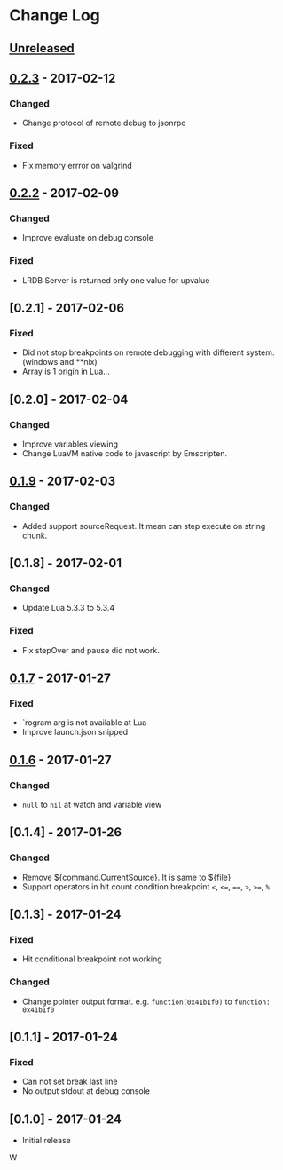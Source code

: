 # Change Log


## [Unreleased]


## [0.2.3] - 2017-02-12
### Changed
- Change protocol of remote debug to jsonrpc
### Fixed
- Fix memory errror on valgrind

## [0.2.2] - 2017-02-09
### Changed
- Improve evaluate on debug console
### Fixed
- LRDB Server is returned only one value for upvalue

## [0.2.1] - 2017-02-06
### Fixed
- Did not stop breakpoints on remote debugging with different system. (windows and **nix)
- Array is 1 origin in Lua...

## [0.2.0] - 2017-02-04
### Changed
- Improve variables viewing
- Change LuaVM native code to javascript by Emscripten.
## [0.1.9] - 2017-02-03
### Changed
- Added support sourceRequest. It mean can step execute on string chunk.

## [0.1.8] - 2017-02-01
### Changed
- Update Lua 5.3.3 to 5.3.4
### Fixed
- Fix stepOver and pause did not work.

## [0.1.7] - 2017-01-27
### Fixed
- `rogram arg is not available at Lua
- Improve launch.json snipped

## [0.1.6] - 2017-01-27
### Changed
- ``null`` to ``nil`` at watch and variable view

## [0.1.4] - 2017-01-26
### Changed
- Remove ${command.CurrentSource}. It is same to ${file}
- Support operators in hit count condition breakpoint ``<``, ``<=``, ``==``, ``>``, ``>=``, ``%``

## [0.1.3] - 2017-01-24
### Fixed
- Hit conditional breakpoint not working
### Changed
- Change pointer output format. e.g. ``function(0x41b1f0)`` to ``function: 0x41b1f0``

## [0.1.1] - 2017-01-24
### Fixed
- Can not set break last line
- No output stdout at debug console

## [0.1.0] - 2017-01-24
- Initial release

[Unreleased]: https://github.com/satoren/LRDB/compare/v0.2.3...HEAD
[0.2.3]: https://github.com/satoren/LRDB/compare/v0.2.2...v0.2.3
[0.2.2]: https://github.com/satoren/LRDB/compare/v0.2.0...v0.2.2
[0.1.9]: https://github.com/satoren/LRDB/compare/v0.1.9...v0.2.0
[0.1.9]: https://github.com/satoren/LRDB/compare/0.1.7...v0.1.9
[0.1.7]: https://github.com/satoren/LRDB/compare/0.1.6...0.1.7
[0.1.6]: https://github.com/satoren/LRDB/compare/0.1.4...0.1.6
W
